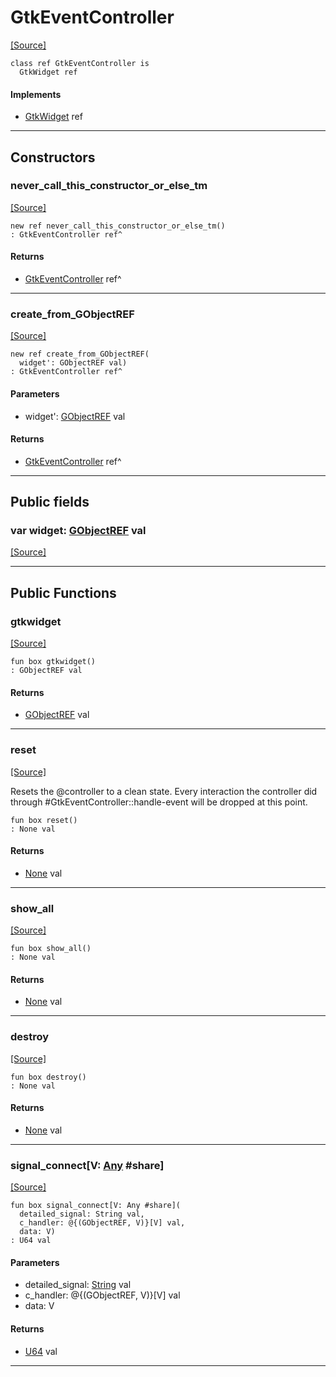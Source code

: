 # GtkEventController
<span class="source-link">[[Source]](src/gtk3/GtkEventController.md#L6)</span>
```pony
class ref GtkEventController is
  GtkWidget ref
```

#### Implements

* [GtkWidget](gtk3-GtkWidget.md) ref

---

## Constructors

### never_call_this_constructor_or_else_tm
<span class="source-link">[[Source]](src/gtk3/GtkEventController.md#L10)</span>


```pony
new ref never_call_this_constructor_or_else_tm()
: GtkEventController ref^
```

#### Returns

* [GtkEventController](gtk3-GtkEventController.md) ref^

---

### create_from_GObjectREF
<span class="source-link">[[Source]](src/gtk3/GtkEventController.md#L13)</span>


```pony
new ref create_from_GObjectREF(
  widget': GObjectREF val)
: GtkEventController ref^
```
#### Parameters

*   widget': [GObjectREF](gtk3-..-gobject-GObjectREF.md) val

#### Returns

* [GtkEventController](gtk3-GtkEventController.md) ref^

---

## Public fields

### var widget: [GObjectREF](gtk3-..-gobject-GObjectREF.md) val
<span class="source-link">[[Source]](src/gtk3/GtkEventController.md#L7)</span>



---

## Public Functions

### gtkwidget
<span class="source-link">[[Source]](src/gtk3/GtkEventController.md#L9)</span>


```pony
fun box gtkwidget()
: GObjectREF val
```

#### Returns

* [GObjectREF](gtk3-..-gobject-GObjectREF.md) val

---

### reset
<span class="source-link">[[Source]](src/gtk3/GtkEventController.md#L37)</span>


Resets the @controller to a clean state. Every interaction
the controller did through #GtkEventController::handle-event
will be dropped at this point.


```pony
fun box reset()
: None val
```

#### Returns

* [None](builtin-None.md) val

---

### show_all
<span class="source-link">[[Source]](src/gtk3/GtkWidget.md#L4)</span>


```pony
fun box show_all()
: None val
```

#### Returns

* [None](builtin-None.md) val

---

### destroy
<span class="source-link">[[Source]](src/gtk3/GtkWidget.md#L7)</span>


```pony
fun box destroy()
: None val
```

#### Returns

* [None](builtin-None.md) val

---

### signal_connect\[V: [Any](builtin-Any.md) #share\]
<span class="source-link">[[Source]](src/gtk3/GtkWidget.md#L10)</span>


```pony
fun box signal_connect[V: Any #share](
  detailed_signal: String val,
  c_handler: @{(GObjectREF, V)}[V] val,
  data: V)
: U64 val
```
#### Parameters

*   detailed_signal: [String](builtin-String.md) val
*   c_handler: @{(GObjectREF, V)}[V] val
*   data: V

#### Returns

* [U64](builtin-U64.md) val

---

